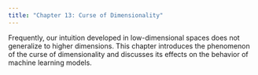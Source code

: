 ```yaml
---
title: "Chapter 13: Curse of Dimensionality"
---
```

Frequently, our intuition developed in low-dimensional spaces does not generalize to higher dimensions. This chapter introduces the phenomenon of the curse of dimensionality and discusses its effects on the behavior of machine learning models.